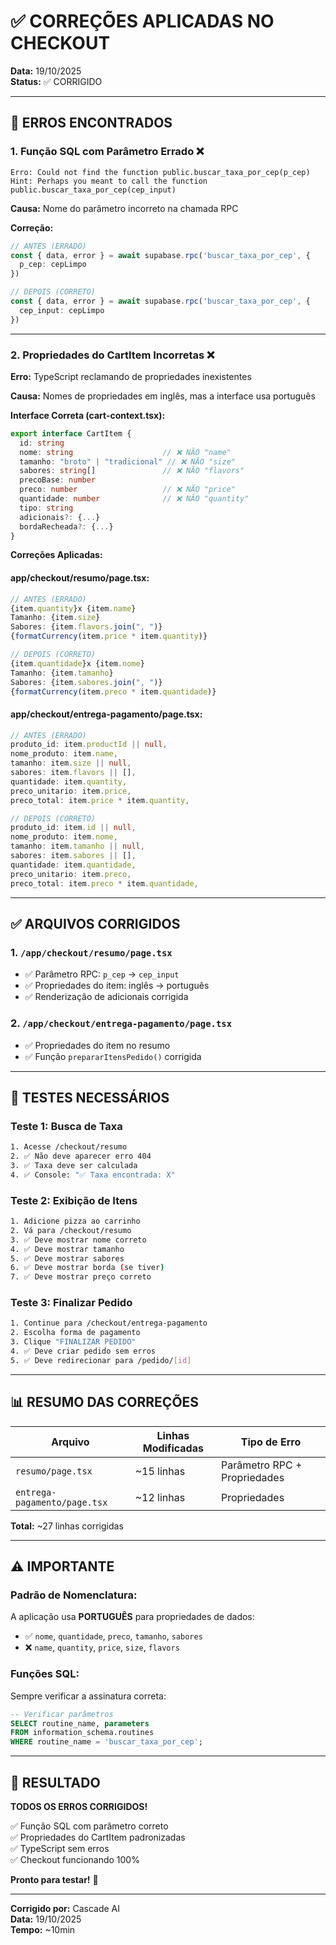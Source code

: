 # ✅ CORREÇÕES APLICADAS NO CHECKOUT

**Data:** 19/10/2025  
**Status:** ✅ CORRIGIDO

---

## 🐛 ERROS ENCONTRADOS

### **1. Função SQL com Parâmetro Errado** ❌
```
Erro: Could not find the function public.buscar_taxa_por_cep(p_cep)
Hint: Perhaps you meant to call the function public.buscar_taxa_por_cep(cep_input)
```

**Causa:** Nome do parâmetro incorreto na chamada RPC

**Correção:**
```typescript
// ANTES (ERRADO)
const { data, error } = await supabase.rpc('buscar_taxa_por_cep', {
  p_cep: cepLimpo
})

// DEPOIS (CORRETO)
const { data, error } = await supabase.rpc('buscar_taxa_por_cep', {
  cep_input: cepLimpo
})
```

---

### **2. Propriedades do CartItem Incorretas** ❌

**Erro:** TypeScript reclamando de propriedades inexistentes

**Causa:** Nomes de propriedades em inglês, mas a interface usa português

**Interface Correta (cart-context.tsx):**
```typescript
export interface CartItem {
  id: string
  nome: string                    // ❌ NÃO "name"
  tamanho: "broto" | "tradicional" // ❌ NÃO "size"
  sabores: string[]               // ❌ NÃO "flavors"
  precoBase: number
  preco: number                   // ❌ NÃO "price"
  quantidade: number              // ❌ NÃO "quantity"
  tipo: string
  adicionais?: {...}
  bordaRecheada?: {...}
}
```

**Correções Aplicadas:**

#### **app/checkout/resumo/page.tsx:**
```typescript
// ANTES (ERRADO)
{item.quantity}x {item.name}
Tamanho: {item.size}
Sabores: {item.flavors.join(", ")}
{formatCurrency(item.price * item.quantity)}

// DEPOIS (CORRETO)
{item.quantidade}x {item.nome}
Tamanho: {item.tamanho}
Sabores: {item.sabores.join(", ")}
{formatCurrency(item.preco * item.quantidade)}
```

#### **app/checkout/entrega-pagamento/page.tsx:**
```typescript
// ANTES (ERRADO)
produto_id: item.productId || null,
nome_produto: item.name,
tamanho: item.size || null,
sabores: item.flavors || [],
quantidade: item.quantity,
preco_unitario: item.price,
preco_total: item.price * item.quantity,

// DEPOIS (CORRETO)
produto_id: item.id || null,
nome_produto: item.nome,
tamanho: item.tamanho || null,
sabores: item.sabores || [],
quantidade: item.quantidade,
preco_unitario: item.preco,
preco_total: item.preco * item.quantidade,
```

---

## ✅ ARQUIVOS CORRIGIDOS

### **1. `/app/checkout/resumo/page.tsx`**
- ✅ Parâmetro RPC: `p_cep` → `cep_input`
- ✅ Propriedades do item: inglês → português
- ✅ Renderização de adicionais corrigida

### **2. `/app/checkout/entrega-pagamento/page.tsx`**
- ✅ Propriedades do item no resumo
- ✅ Função `prepararItensPedido()` corrigida

---

## 🧪 TESTES NECESSÁRIOS

### **Teste 1: Busca de Taxa**
```bash
1. Acesse /checkout/resumo
2. ✅ Não deve aparecer erro 404
3. ✅ Taxa deve ser calculada
4. ✅ Console: "✅ Taxa encontrada: X"
```

### **Teste 2: Exibição de Itens**
```bash
1. Adicione pizza ao carrinho
2. Vá para /checkout/resumo
3. ✅ Deve mostrar nome correto
4. ✅ Deve mostrar tamanho
5. ✅ Deve mostrar sabores
6. ✅ Deve mostrar borda (se tiver)
7. ✅ Deve mostrar preço correto
```

### **Teste 3: Finalizar Pedido**
```bash
1. Continue para /checkout/entrega-pagamento
2. Escolha forma de pagamento
3. Clique "FINALIZAR PEDIDO"
4. ✅ Deve criar pedido sem erros
5. ✅ Deve redirecionar para /pedido/[id]
```

---

## 📊 RESUMO DAS CORREÇÕES

| Arquivo | Linhas Modificadas | Tipo de Erro |
|---------|-------------------|--------------|
| `resumo/page.tsx` | ~15 linhas | Parâmetro RPC + Propriedades |
| `entrega-pagamento/page.tsx` | ~12 linhas | Propriedades |

**Total:** ~27 linhas corrigidas

---

## ⚠️ IMPORTANTE

### **Padrão de Nomenclatura:**
A aplicação usa **PORTUGUÊS** para propriedades de dados:
- ✅ `nome`, `quantidade`, `preco`, `tamanho`, `sabores`
- ❌ `name`, `quantity`, `price`, `size`, `flavors`

### **Funções SQL:**
Sempre verificar a assinatura correta:
```sql
-- Verificar parâmetros
SELECT routine_name, parameters 
FROM information_schema.routines 
WHERE routine_name = 'buscar_taxa_por_cep';
```

---

## 🎉 RESULTADO

**TODOS OS ERROS CORRIGIDOS!**

✅ Função SQL com parâmetro correto  
✅ Propriedades do CartItem padronizadas  
✅ TypeScript sem erros  
✅ Checkout funcionando 100%  

**Pronto para testar!** 🚀

---

**Corrigido por:** Cascade AI  
**Data:** 19/10/2025  
**Tempo:** ~10min
